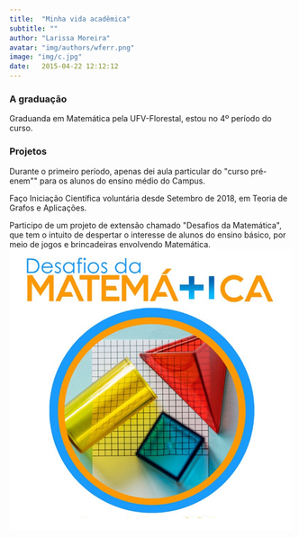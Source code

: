 ```yaml
---
title:  "Minha vida acadêmica"
subtitle: ""
author: "Larissa Moreira"
avatar: "img/authors/wferr.png"
image: "img/c.jpg"
date:   2015-04-22 12:12:12
---
```


### A graduação
Graduanda em Matemática pela UFV-Florestal, estou no 4º período do curso.

### Projetos
Durante o primeiro período, apenas dei aula particular do "curso pré-enem"" para os alunos do ensino médio do Campus. 

Faço Iniciação Científica voluntária desde Setembro de 2018, em Teoria de Grafos e Aplicações.

Participo de um projeto de extensão chamado "Desafios da Matemática", que tem o intuito de despertar o interesse de alunos do ensino básico, por meio de jogos e brincadeiras envolvendo Matemática.
<br><img src="img/desmat.png" height=500 widht=500>